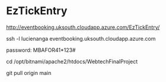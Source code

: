 # EzTickEntry

http://eventbooking.uksouth.cloudapp.azure.com/EzTickEntry/

ssh -l lucienanga eventbooking.uksouth.cloudapp.azure.com


password: MBAFOR41*123#

 cd /opt/bitnami/apache2/htdocs/WebtechFinalProject

 git pull origin main
